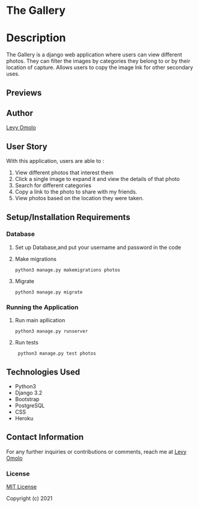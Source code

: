 # The Gallery




# Description
The Gallery is a django web application where users can view different photos. They can filter the images by categories they belong to or by their location of capture. Allows users to copy the image lnk for other secondary uses.


## Previews



## Author
[Levy Omolo](https://github.com/omololevy/)
## User Story
With this application, users are able to :
1. View different photos that interest them
2. Click a single image to expand it and view the details of that photo
3. Search for different categories
4. Copy a link to the photo to share with my friends.
5. View photos based on the location they were taken.





## Setup/Installation Requirements

### Database

1. Set up Database,and put your username and password in the code

2. Make migrations

    ```python3 manage.py makemigrations photos```

3. Migrate

   ```python3 manage.py migrate ```
    
### Running the Application
1. Run main apllication

   ```python3 manage.py runserver```

2. Run tests

    
   ``` python3 manage.py test photos```

## Technologies Used

* Python3
* Django 3.2
* Bootstrap
* PostgreSQL
* CSS
* Heroku

## Contact Information

For any further inquiries or contributions or comments, reach me at [Levy Omolo](https://github.com/omololevy)

### License

[MIT License](https://github.com/omololevy/Gallery/blob/main/license)

Copyright (c) 2021
